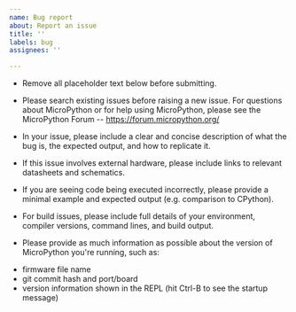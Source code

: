 ```yaml
---
name: Bug report
about: Report an issue
title: ''
labels: bug
assignees: ''

---
```


* Remove all placeholder text below before submitting.

* Please search existing issues before raising a new issue. For questions about MicroPython or for help using MicroPython, please see the MicroPython Forum -- https://forum.micropython.org/

* In your issue, please include a clear and concise description of what the bug is, the expected output, and how to replicate it.

* If this issue involves external hardware, please include links to relevant datasheets and schematics.

* If you are seeing code being executed incorrectly, please provide a minimal example and expected output (e.g. comparison to CPython).

* For build issues, please include full details of your environment, compiler versions, command lines, and build output.

* Please provide as much information as possible about the version of MicroPython you're running, such as:
 - firmware file name
 - git commit hash and port/board
 - version information shown in the REPL (hit Ctrl-B to see the startup message)
